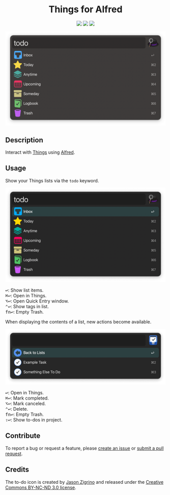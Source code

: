 <h1 align="center">Things for Alfred</h1>

<p align="center">
  <a href="https://github.com/xilopaint/alfred-things/releases/latest">
  <img src="https://img.shields.io/github/release/xilopaint/alfred-things.svg"></a>
  <a href="https://github.com/xilopaint/alfred-things/releases">
  <img src="https://img.shields.io/github/downloads/xilopaint/alfred-things/total.svg"></a>
  <a href="https://github.com/xilopaint/alfred-things/blob/main/LICENSE.md">
  <img src="https://img.shields.io/github/license/xilopaint/alfred-things"></a>
</p>

<p align="center">
    <img src="demo.png">
</p>

## Description

Interact with [Things][1] using [Alfred][2].

## Usage

Show your Things lists via the `todo` keyword.

![demo-1](src/images/about/demo-1.png)

<kbd>↩</kbd>: Show list items.  
<kbd>⌘</kbd><kbd>↩</kbd>: Open in Things.  
<kbd>⌥</kbd><kbd>↩</kbd>: Open Quick Entry window.  
<kbd>⌃</kbd><kbd>↩</kbd>: Show tags in list.  
<kbd>fn</kbd><kbd>↩</kbd>: Empty Trash.
  
When displaying the contents of a list, new actions become available.

![demo-2](src/images/about/demo-2.png)

<kbd>↩</kbd>: Open in Things.  
<kbd>⌘</kbd><kbd>↩</kbd>: Mark completed.  
<kbd>⌥</kbd><kbd>↩</kbd>: Mark canceled.  
<kbd>⌃</kbd><kbd>↩</kbd>: Delete.  
<kbd>fn</kbd><kbd>↩</kbd>: Empty Trash.  
<kbd>⇧</kbd><kbd>↩</kbd>: Show to-dos in project.

## Contribute

To report a bug or request a feature, please [create an issue][3] or
[submit a pull request][4].

## Credits

The to-do icon is created by [Jason Zigrino][5] and released under the
[Creative Commons BY-NC-ND 3.0 license][6].

[1]:https://culturedcode.com/things/
[2]:http://www.alfredapp.com/
[3]:https://github.com/xilopaint/alfred-things/issues
[4]:https://github.com/xilopaint/alfred-things/pulls
[5]:https://jasonzigrino.deviantart.com
[6]:https://creativecommons.org/licenses/by-nc-nd/3.0/legalcode
